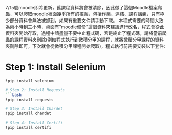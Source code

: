7/15號moodle即將更新，舊課程資料將會被清除，因此做了這個Moodle檔案爬蟲，可以爬取moodle裡面幾乎所有的檔案，包括作業、連結、課程講義，只有極少部分資料會無法被抓到，如果有重要文件請手動下載。
本程式需要的時間大致為兩小時到三小時，桌面有"moodle備份"這個資料夾建議進行改名，程式會從此資料夾開始存取，過程中請盡量不要中止程式碼，若是終止了程式碼，請將當前爬蟲的課程資料夾刪除(例如程式執行到微積分甲的課程，就將微積分甲課程的資料夾刪除即可，下次就會從微積分甲課程開始爬取)，程式執行前需要安裝以下套件:

# Step 1: Install Selenium
```bash
!pip install selenium

# Step 2: Install Requests
```bash
!pip install requests

# Step 3: Install Chardet
!pip install chardet

# Step 4: Install Certifi
!pip install certifi
